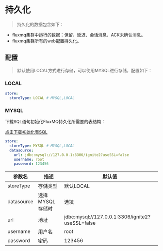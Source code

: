 # 持久化

> 持久化的数据包含如下：

- fluxmq集群中运行的数据：保留、延迟、会话消息、ACK未确认消息。
- fluxmq集群所有的web配置持久化。

## 配置

> 默认使用LOCAL方式进行存储，可以使用MYSQL进行存储，配置如下：

### LOCAL

```yaml
store:
  storeType: LOCAL # MYSQL,LOCAL
```

### MYSQL

下载SQL语句初始化FluxMQ持久化所需要的表结构：

[点击下载初始化表SQL](https://fluxmq.obs.cn-east-3.myhuaweicloud.com/fluxmq-2.0.7.sql)


```yaml
store:
  storeType: MYSQL # MYSQL,LOCAL
  datasource:
    url: jdbc:mysql://127.0.0.1:3306/ignite2?useSSL=false
    username: root
    password: 123456
```

| 参数名        | 描述         | 默认值                                              |
|------------|------------|--------------------------------------------------|
| storeType  | 存儲类型       | 默认LOCAL                                          |
| datasource | 选择MYSQL存储时 | 选填                                               |
| url        | 地址         | jdbc:mysql://127.0.0.1:3306/ignite2?useSSL=false |
| username   | 用户名        | root                                             |
| password   | 密码         | 123456                                           |

